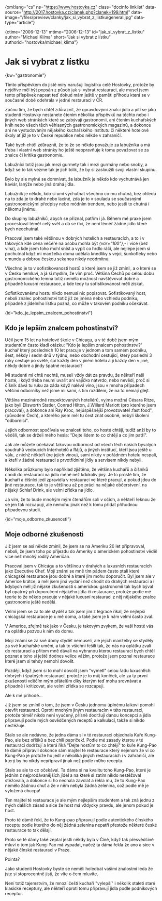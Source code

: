 
{xml:lang="cs" ns="https://www.hostovka.cz" class="docinfo linklist" data-source="http://2017.hostovka.cz/clanek.php?clanek=199.html" data-image="/files/preview/clanky/jak\_si\_vybrat\_z\_listku/general.jpg" data-type="article"}

{ctime="2006-12-13" mtime="2006-12-13" id="jak\_si\_vybrat\_z\_listku" author="Michael Klíma" short="Jak si vybrat z lístku" authorid="hostovka/michael_klima"}

# Jak si vybrat z lístku

<!-- generated attribute kw by user_udpatekw.sh on 2019-03-13, do not edit -->

{kw="gastronomie"}

Tímto příspěvkem do jisté míry narušuji logistiku celé Hostovky, protože by nejdříve měl být popsán z působ jak si vybrat restauraci, ale musel jsem tento příspěvek napsat teď dokud mám ještě v paměti příhodu která se v současné době odehrála v jedné restauraci v ČR.

Začnu tím, že bych chtěl zdůraznit, že opravdovými znalci jídla a pití se jako studenti Hostovky nestanete čtením několika příspěvků na těchto nebo i jiných web stránkách které se zabývají gastronomii, ani čtením kuchařských knih nebo všech těch věhlasných gastronomických magazinů, a dokonce ani ne vystudováním nějakého kuchařského institutu či některé hotelové školy ať již je to v České republice nebo někde v zahraničí.

Také bych chtěl zdůraznit, že to že se někdo považuje za labužníka a má třeba i vlastní web stránky ho ještě neopravňuje k tomu považovat se za znalce či kritika gastronomie.

Labužníci totiž jsou jak mezi gurmety tak i mezi gurmány nebo snoby, a když se to tak vezme tak je jich tolik, že by si zasloužili svoji vlastní skupinu.

Bylo by ale mylné se domnívat, že labužník je někdo kdo vychutnává jen kaviár, lanýže nebo jiná drahá jídla.

Labužník je někdo, kdo si umí vychutnat všechno co mu chutná, bez ohledu na to zda je to drahé nebo laciné, zda je to v souladu se současnými gastronomickými předpisy nebo módním trendem, nebo jestli to chutná i někomu jinému.

Do skupiny labužníků, abych se přiznal, patřím i já. Během mé praxe jsem procestoval téměř celý svět a dá se říci, že není téměř žádné jídlo které bych neochutnal.

Pracoval jsem také většinou v dobrých hotelích a restauracích, a to i v takových kde cena večeře na osobu mohla být  _{var="100"}_,- i více (bez vína), a kde jsem toho mohl sníst a vypít co hrdlo ráčí, ale nejlépe jsem si pochutnal když mi manželka doma udělala knedlíky s vejci, šunkofleky nebo cmundu a dobrou českou sekanou nikdy neodmítnu.

Všechno je to v sofistikovanosti hostů o které jsem se již zmínil, a o které se v Česku nemluví, a já si myslím, že vím proč. Většina Čechů po celou dobu gastronomického temna totiž neměla možnost navštěvovat dobré a případně luxusní restaurace, a kde tedy tu sofistikovanost měli získat.

Sofistikovanému hostu nikdo nemusí nic popisovat. Sofistikovaný host, neboli znalec pohostinství totiž již ze jména nebo vzhledu podniku, případně z jídelního lístku pozná, co může v takovém podniku očekávat.

{id="kdo\_je\_lepsim\_znalcem\_pohostinstvi"}

## Kdo je lepším znalcem pohostinství?

Učil jsem 15 let na hotelové škole v Chicagu, a v té době jsem mým studentům často kladl otázku: "Kdo je lepším znalcem pohostinství?" kuchař který posledních 10 let pracuje v jednom a tom samém podniku, šest, někdy i sedm dnů v týdnu, nebo obchodní cestující, který poslední 3 roky cestuje po světě, spí každý den v jiném hotelu a jí každý den v jiné, někdy dobré a jindy špatné restauraci?

Mí studenti mi chtě nechtě, museli vždy dát za pravdu, že někteří naši hosté, i když třeba neumí uvařit ani vajíčko natvrdo, nebo nevědí, proč si číšník dává tu ruku za záda když nalévá víno, jsou v mnoha případech většími odborníky než jsme mi sami, s tím rozdílem, že na to nemají glejt.

Většina mezinárodně respektovaných hoteliérů, vyjma možná Césara Ritze, jako byli Ellsworth Statler, Conrad Hilton, J.Willard Mariott (pro kterého jsem pracoval), a dokonce ani Ray Kroc, nejúspěšnější provozovatel :fast food", (původem Čech), a kterého jsem měl tu čest znát osobně, nebyli školení "odborníci".

Jejich odbornost spočívala ve znalosti toho, co hosté chtějí, tudíž anži by to věděli, tak se drželi mého hesla: "Dejte lidem to co chtějí a co jim patří".

Jak ale můžete očekávat takovou odbornost od všech těch našich bývalých soudruhů vedoucích Interhotelů a Rájů, a jiných institucí, kteří jsou ještě u válu, z nichž někteří (ne jejich vinou), sami nikdy v pořádném hotelu nespali, a kteří v žádné restauraci s prvotřídními jídly a servisem nikdy nebyli.

Několika průzkumy bylo například zjištěno, že většina kuchařů a číšníků chodí do restaurací na jídlo méně než kdokoliv jiný. Je to prostě tím, že kuchaři a číšníci jedí zpravidla v restauraci ve které pracují, a pokud jdou do jiné restaurace, tak to je většinou až po práci na nějaké občerstvení, na nějaký Schlaf Drink, ale velmi zřídka na jídlo.

Já vím, že to bude mnohým mým čtenářům solí v očích, a někteří řeknou že se jen tak rozcapuji, ale nemohu jinak než k tomu přidat příhodnou případovou studii.

{id="moje\_odborne\_zkusenosti"}

## Moje odborné zkušenosti

Již jsem se asi někde zmínil, že jsem se na Ameriku 20 let připravoval, neboli, že jsem toho po příjezdu do Ameriky o americkém pohostinství věděl více než mnohý rodilý Američan.

Pracoval jsem v Chicágu a to většinou v drahých a luxusních restauracích jako Executive Chef. Moji známí se mně tím pádem často ptali které chicagské restaurace jsou dobré a které jim mohu doporučit. Byl jsem ale v Americe krátce, a měl jsem jiná vydání než chodit do drahých restaurací a i kdybych měl již nějaké zkušenosti s americkou gastronomii tak bych býval byl opatrný při doporučení nějakého jídla či restaurace, protože podle mé teorie to že někdo pracuje v nějaké luxusní restauraci z něj nějakého znalce gastronomie ještě nedělá.

Velmi jsem se za to ale styděl a tak jsem jim z legrace říkal, že nejlepší chicágská restaurace je u mě doma, a také jsem je k nám velmi často zval.

V Americe, zřejmě tak jako v Česku, je takovým zvykem, že vaši hosté vás na oplátku pozvou k nim do domu.

Moji známí se za své domy stydět nemuseli, ale jejich manželky se styděly za své kuchařské umění, a tak to všichni řešili tak, že nás na oplátku zvali do restaurací a přitom mně dávali na vybranou kterou restauraci bych chtěl poznat a toho si ještě dodnes velice vážím, protože jsem poznal restaurace které jsem si tehdy nemohl dovolit.

Později, když jsem si to mohl dovolit jsem "vymetl" celou řadu luxusn9ch dobrých i špatných restaurací, protože je to můj koníček, ale za ty první zkušenosti vděčím mým přátelům díky kterým teď mohu srovnávat a případně i kritizovat, ale velmi zřídka se rozcapuji.

Ale k mé příhodě...

Již jsem se zmínil o tom, že jsem v Česku jednomu úplnému laikovi pomohl otevřít restauraci. Oproti mnohým jiným restauracím v této restauraci, protože téměř nikdo není vyučený, přísně dodržují danou koncepci a jídla připravují podle mých osvědčených receptů a kalkulací, takže si nikdo nestěžuje.

Stalo se ale nedávno, že jedna dáma si v té restauraci objednala Kuře Kung-Pao, ale bez oříšků a bez chili papriček!. Podle mé zásady kterou v té restauraci dodržují a která říká "Dejte hostům to co chtějí" to kuře Kung-Pao té dámě připravil dokonce sám majitel té restaurace který nejenom že ví co Kung-Pao je protože ho jedl v několika jiných restauracích i v zahraničí, ale který by ho nikdy nepřipravil jinak než podle m0ho receptu.

Stalo se ale to co očekával. Ta dáma si na kvalitu toho Kung-Pao, které je jedním z nejprodávanějších jídel a na které si zatím nikdo nestěžoval stěžovala, a dokonce si ho nechala zavolat a řekla mu, že to Kung-Pao nemělo žádnou chuť a že v něm nebyla žádná zelenina, což podle mě je vyložená chucpa!

Ten majitel té restaurace je ale mým nejlepším studentem a tak zná jednu z mých dalších zásad a sice že host má vždycky pravdu, ale jenom pokud je host.

Proto té dámě řekl, že to Kung-pao připravují podle autentického čínského receptu podle kterého do něj žádná zelenina nepatří přestože některé české restaurace to tak dělají.

Proto se té dámy také zeptal jestli někdy byla v Číně, když tak přesvědčivě mluví o tom jak Kung-Pao má vypadat, načež ta dáma řekla že ano a sice v nějaké čínské restauraci v Praze.

Pointa?

Jako studenti Hostovky byste se neměli holedbat vašimi znalostmi leda že jste si stoprocentně jisti, že víte o čem mluvíte.

Není totiž tajemstvím, že mnozí čeští kuchaři "vylepší" i několik staletí staré klasické receptury, ale někteří oproti tomu připravují jídla podle podnikových receptur.

